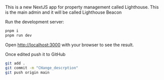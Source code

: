 This is a new NextJS app for property management called Lighthouse. This is the main admin and it will be called Lighthouse Beacon

Run the development server:

```bash
pnpm i
pnpm run dev
```

Open [http://localhost:3000](http://localhost:3000) with your browser to see the result.

Once edited push it to GitHub

```bash
git add .
git commit -m "CHange_descrption"
git push origin main
```
